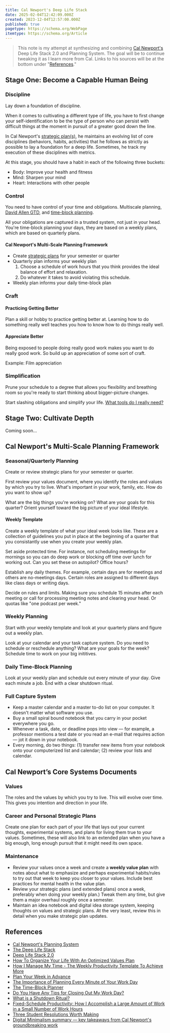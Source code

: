 ```yaml
---
title: Cal Newport's Deep Life Stack
date: 2025-02-04T12:42:09.000Z
created: 2023-12-04T12:57:00.000Z
published: true
pagetype: https://schema.org/WebPage
itemtype: https://schema.org/Article
---
```


> This note is my attempt at synthesizing and combining [Cal Newport's](https://calnewport.com/) Deep Life Stack 2.0 and Planning System. The goal will be to continue tweaking it as I learn more from Cal. Links to his sources will be at the bottom under "[References](#references)."

## Stage One: Become a Capable Human Being

### Discipline

Lay down a foundation of discipline.

When it comes to cultivating a different type of life, you have to first change your self-identification to be the type of person who can persist with difficult things at the moment in pursuit of a greater good down the line.

In Cal Newport's [strategic plan(s)](#career-and-personal-strategic-plans), he maintains an evolving list of core disciplines (behaviors, habits, activities) that he follows as strictly as possible to lay a foundation for a deep life. Sometimes, he track my execution of these disciplines with metrics.

At this stage, you should have a habit in each of the following three buckets:

- Body: Improve your health and fitness
- Mind: Sharpen your mind
- Heart: Interactions with other people

### Control

You need to have control of your time and obligations. Multiscale planning, [David Allen GTD](https://gettingthingsdone.com/), and [time-block planning](https://www.timeblockplanner.com/).

All your obligations are captured in a trusted system, not just in your head. You're time-block planning your days, they are based on a weekly plans, which are based on quarterly plans.

#### Cal Newport's Multi-Scale Planning Framework

- Create [strategic plans](#career-and-personal-strategic-plans) for your semester or quarter
- Quarterly plan informs your weekly plan
  1. Choose a schedule of work hours that you think provides the ideal balance of effort and relaxation.
  2. Do whatever it takes to avoid violating this schedule.
- Weekly plan informs your daily time-block plan

### Craft

#### Practicing Getting Better

Plan a skill or hobby to practice getting better at. Learning how to do something really well teaches you how to know how to do things really well.

#### Appreciate Better

Being exposed to people doing really good work makes you want to do really good work. So build up an appreciation of some sort of craft.

Example: Film appreciation

### Simplification

Prune your schedule to a degree that allows you flexibility and breathing room so you're ready to start thinking about bigger-picture changes.

Start slashing obligations and simplify your life. [What tools do I really need?](https://a.co/d/8HVHdCx)

## Stage Two: Cultivate Depth

Coming soon...

## Cal Newport's Multi-Scale Planning Framework

### Seasonal/Quarterly Planning

Create or review strategic plans for your semester or quarter.

First review your values document, where you identify the roles and values by which you try to live. What's important in your work, family, etc. How do you want to show up?

What are the big things you're working on? What are your goals for this quarter? Orient yourself toward the big picture of your ideal lifestyle.

#### Weekly Template

Create a weekly template of what your ideal week looks like. These are a collection of guidelines you put in place at the beginning of a quarter that you consistantly use when you create your weekly plan.

Set aside protected time. For instance, not scheduling meetings for mornings so you can do deep work or blocking off time over lunch for working out. Can you set these on autopilot? Office hours?

Establish any daily themes. For example, certain days are for meetings and others are no-meetings days. Certain roles are assigned to different days like class days or writing days.

Decide on rules and limits. Making sure you schedule 15 minutes after each meeting or call for processing meeting notes and clearing your head. Or quotas like "one podcast per week."

### Weekly Planning

Start with your weekly template and look at your quarterly plans and figure out a weekly plan.

Look at your calendar and your task capture system. Do you need to schedule or reschedule anything? What are your goals for the week? Schedule time to work on your big inititives.

### Daily Time-Block Planning

Look at your weekly plan and schedule out every minute of your day. Give each minute a job. End with a clear shutdown ritual.

### Full Capture System

- Keep a master calendar and a master to-do list on your computer. It doesn't matter what software you use.
- Buy a small spiral bound notebook that you carry in your pocket everywhere you go.
- Whenever a task, date, or deadline pops into view — for example, a professor mentions a test date or you read an e-mail that requires action — jot it down in your notebook.
- Every morning, do two things: (1) transfer new items from your notebook onto your computerized list and calendar; (2) review your lists and calendar.

## Cal Newport’s Core Systems Documents

### Values

The roles and the values by which you try to live. This will evolve over time. This gives you intention and direction in your life.

### Career and Personal Strategic Plans

Create one plan for each part of your life that lays out your current thoughts, experimental systems, and plans for living them true to your values. Sometimes, these will also link to an extended plan when you have a big enough, long enough pursuit that it might need its own space.

### Maintenance

- Review your values once a week and create a **weekly value plan** with notes about what to emphasize and perhaps experimental habits/rules to try out that week to keep you closer to your values. Include best practices for mental health in the value plan.
- Review your strategic plans (and extended plans) once a week, preferably when doing your weekly plan.) Tweak them any time, but give them a major overhaul roughly once a semester.
- Maintain an idea notebook and digital idea storage system, keeping thoughts on values and strategic plans. At the very least, review this in detail when you make strategic plan updates.

## References

- [Cal Newport's Planning System](https://www.youtube.com/watch?v=3FipKTzkTD4)
- [The Deep Life Stack](https://www.youtube.com/watch?v=fFLsJvCDLoQ)
- [Deep Life Stack 2.0](https://www.youtube.com/watch?v=fWCbaDfEQwE)
- [How To Organize Your Life With An Optimized Values Plan](https://www.youtube.com/watch?v=muG5VcJx8fs)
- [How I Manage My Time - The Weekly Productivity Template To Achieve More](https://www.youtube.com/watch?v=JRRk3VZOVpk)
- [Plan Your Week in Advance](https://calnewport.com/deep-habits-plan-your-week-in-advance/)
- [The Importance of Planning Every Minute of Your Work Day](https://calnewport.com/deep-habits-the-importance-of-planning-every-minute-of-your-work-day/)
- [The Time-Block Planner](https://www.timeblockplanner.com/)
- [Do You Have Any Tips for Closing Out My Work Day?](https://www.youtube.com/watch?v=KXWhzZylAHc)
- [What is a Shutdown Ritual?](https://www.youtube.com/shorts/Ui1qTPeTsRk)
- [Fixed-Schedule Productivity: How I Accomplish a Large Amount of Work in a Small Number of Work Hours](https://calnewport.com/fixed-schedule-productivity-how-i-accomplish-a-large-amount-of-work-in-a-small-number-of-work-hours/)
- [Three Student Resolutions Worth Making](https://calnewport.com/three-student-resolutions-worth-making/)
- [Digital Minimalism summary — key takeaways from Cal Newport's groundbreaking work](https://blog.superhuman.com/digital-minimalism-summary/)

